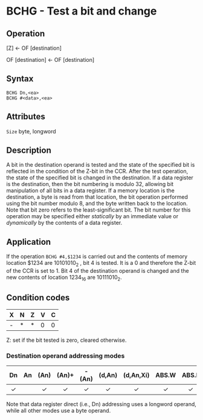 # BCHG - Test a bit and change

## Operation
[Z] ← <bit number> OF [destination]

<bit number> OF [destination] ← <bit number> OF [destination]

## Syntax
```assembly
BCHG Dn,<ea>
BCHG #<data>,<ea>
```

## Attributes
`Size` byte, longword

## Description
A bit in the destination operand is tested and the state of the
specified bit is reflected in the condition of the Z-bit in the CCR.
After the test operation, the state of the specified bit is changed
in the destination. If a data register is the destination, then the bit
numbering is modulo 32, allowing bit manipulation of all bits in
a data register. If a memory location is the destination, a byte is
read from that location, the bit operation performed using the bit
number modulo 8, and the byte written back to the location.
Note that bit zero refers to the least-significant bit. The bit number
for this operation may be specified either *statically* by an
immediate value or *dynamically* by the contents of a data register.

## Application
If the operation `BCHG #4,$1234` is carried out and the contents of
memory location $1234 are 10101010<sub>2</sub> , bit 4 is tested. It is a 0 and
therefore the Z-bit of the CCR is set to 1. Bit 4 of the destination
operand is changed and the new contents of location 1234<sub>16</sub> are
10111010<sub>2</sub>.

## Condition codes
|X|N|Z|V|C|
|--|--|--|--|--|
|-|*|*|0|0|

Z: set if the bit tested is zero, cleared otherwise.

### Destination operand addressing modes
|Dn|An|(An)|(An)+|-(An)|(d,An)|(d,An,Xi)|ABS.W|ABS.L|(d,PC)|(d,PC,Xn)|imm|
|:-:|:-:|:-:|:-:|:-:|:-:|:-:|:-:|:-:|:-:|:-:|:-:|
|✓||✓|✓|✓|✓|✓|✓|✓||||

Note that data register direct (i.e., Dn) addressing uses a longword
operand, while all other modes use a byte operand.
